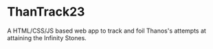 # ThanTrack23
A HTML/CSS/JS based web app to track and foil Thanos's attempts at attaining the Infinity Stones.
